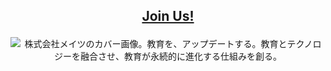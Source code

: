 <div align="center">

<h2>

[Join Us!](https://www.wantedly.com/companies/mates-edu)

</h2>

<img src="../images/cover.png" alt="株式会社メイツのカバー画像。教育を、アップデートする。教育とテクノロジーを融合させ、教育が永続的に進化する仕組みを創る。">

</div>